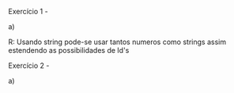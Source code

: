 Exercício 1 -

a)

R: Usando string pode-se usar tantos numeros como strings assim estendendo as possibilidades de Id's

Exercício 2 -

a) 
